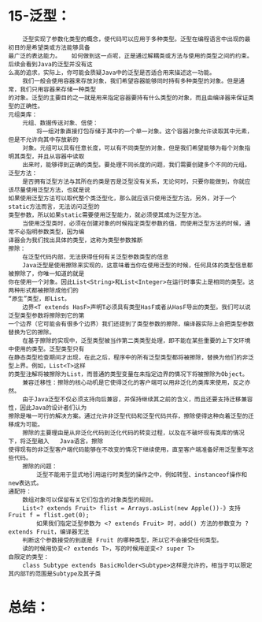 # 15-泛型：
		泛型实现了参数化类型的概念，使代码可以应用于多种类型。泛型在编程语言中出现的最初目的是希望类或方法能够具备
	最广泛的表达能力。	如何做到这一点呢，正是通过解耦类或方法与使用的类型之间的约束。后续会看到Java的泛型并没有这
	么高的追求，实际上，你可能会质疑Java中的泛型是否适合用来描述这一功能。
		我们一般会使用容器来存放对象，我们希望容器能够同时持有多种类型的对象。但是通常，我们只用容器来存储一种类型
	的对象。泛型的主要目的之一就是用来指定容器要持有什么类型的对象，而且由编译器来保证类型的正确性。
	元组类库：
		元组、数据传送对象、信使：
			将一组对象直接打包存储于其中的一个单一对象。这个容器对象允许读取其中元素，但是不允许向其中存放新的
		对象。元组可以具有任意长度，可以有不同类型的对象，但是我们希望能够为每个对象指明其类型，并且从容器中读取
		出来时，能够得到正确的类型。要处理不同长度的问题，我们需要创建多个不同的元组。
	泛型方法：
		是否拥有泛型方法与其所在的类是否是泛型没有关系，无论何时，只要你能做到，你就应该尽量使用泛型方法，也就是说
	如果使用泛型方法可以取代整个类泛型化，那么就应该只使用泛型方法，另外，对于一个static方法而言，无法访问泛型的
	类型参数，所以如果static需要使用泛型能力，就必须使其成为泛型方法。
		当使用泛型类时，必须在创建对象的时候指定类型参数的值，而使用泛型方法的时候，通常不必指明参数类型，因为编
	译器会为我们找出具体的类型，这称为类型参数推断
	擦除：
		在泛型代码内部，无法获得任何有关泛型参数类型的信息
		Java泛型是使用擦除来实现的，这意味着当你在使用泛型的时候，任何具体的类型信息都被擦除了，你唯一知道的就是
	你在使用一个对象。因此List<String>和List<Integer>在运行时事实上是相同的类型。这两种形式都被擦除成他们的
	“原生”类型，即List。
		边界<T extends HasF>声明T必须具有类型HasF或者从HasF导出的类型。我们可以说泛型类型参数将擦除到它的第
	一个边界（它可能会有很多个边界）我们还提到了类型参数的擦除，编译器实际上会把类型参数替换为它的擦除。
		在基于擦除的实现中，泛型类型被当作第二类类型处理，即不能在某些重要的上下文环境中使用的类型。泛型类型只有
	在静态类型检查期间才出现，在此之后，程序中的所有泛型类型都将被擦除，替换为他们的非泛型上界。例如，List<T>这样
	的类型注解将被擦除为List，而普通的类型变量在未指定边界的情况下将被擦除为Object。
		兼容迁移性：擦除的核心动机是它使得泛化的客户端可以用非泛化的类库来使用，反之亦然。
		由于Java泛型不仅必须支持向后兼容，并保持继续其之前的含义，而且还要支持迁移兼容性，因此Java的设计者们认为
	擦除是唯一可行的解决方案。通过允许非泛型代码和泛型代码共存，擦除使得这种向着泛型的迁移成为可能。
		擦除的主要理由是从非泛化代码到泛化代码的转变过程，以及在不破坏现有类库的情况下，将泛型融入	Java语言。擦除
	使得现有的非泛型客户端代码能够在不改变的情况下继续使用，直至客户端准备好用泛型重写这些代码。
		擦除的问题：
			泛型不能用于显式地引用运行时类型的操作之中，例如转型、instanceof操作和new表达式。
	通配符：
		数组对象可以保留有关它们包含的对象类型的规则。
		List<? extends Fruit> flist = Arrays.asList(new Apple())-》支持Fruit f = flist.get(0);
			如果我们指定泛型参数为 <? extends Fruit> 时，add() 方法的参数变为 ? extends Fruit，编译器无法
		判断这个参数接受的到底是 Fruit 的哪种类型，所以它不会接受任何类型。
		读的时候用协变<? extends T>，写的时候用逆变<? super T>
	自限定的类型：
		class Subtype extends BasicHolder<Subtype>这样是允许的，相当于可以限定其内部T的范围是Subtype及其子类
		
# 总结：
	

